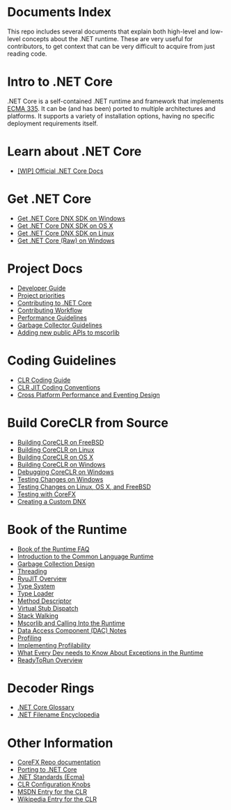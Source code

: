 Documents Index
===============

This repo includes several documents that explain both high-level and low-level concepts about the .NET runtime. These are very useful for contributors, to get context that can be very difficult to acquire from just reading code.

Intro to .NET Core
==================

.NET Core is a self-contained .NET runtime and framework that implements [ECMA 335](project-docs/dotnet-standards.md). It can be (and has been) ported to multiple architectures and platforms. It supports a variety of installation options, having no specific deployment requirements itself.

Learn about .NET Core
====================

- [[WIP] Official .NET Core Docs](http://dotnet.readthedocs.org)

Get .NET Core
=============

- [Get .NET Core DNX SDK on Windows](install/get-dotnetcore-dnx-windows.md)
- [Get .NET Core DNX SDK on OS X](install/get-dotnetcore-dnx-osx.md)
- [Get .NET Core DNX SDK on Linux](install/get-dotnetcore-dnx-linux.md)
- [Get .NET Core (Raw) on Windows](install/get-dotnetcore-windows.md)

Project Docs
============

- [Developer Guide](project-docs/developer-guide.md)
- [Project priorities](project-docs/project-priorities.md)
- [Contributing to .NET Core](project-docs/contributing.md)
- [Contributing Workflow](project-docs/contributing-workflow.md)
- [Performance Guidelines](project-docs/performance-guidelines.md)
- [Garbage Collector Guidelines](project-docs/garbage-collector-guidelines.md)
- [Adding new public APIs to mscorlib](project-docs/adding_new_public_apis.md)

Coding Guidelines
=================

- [CLR Coding Guide](coding-guidelines/clr-code-guide.md)
- [CLR JIT Coding Conventions](coding-guidelines/clr-jit-coding-conventions.md)
- [Cross Platform Performance and Eventing Design](coding-guidelines/cross-platform-performance-and-eventing.md)

Build CoreCLR from Source
=========================

- [Building CoreCLR on FreeBSD](building/freebsd-instructions.md)
- [Building CoreCLR on Linux](building/linux-instructions.md)
- [Building CoreCLR on OS X](building/osx-instructions.md)
- [Building CoreCLR on Windows](building/windows-instructions.md)
- [Debugging CoreCLR on Windows](building/windows-debugging-instructions.md)
- [Testing Changes on Windows](building/windows-test-instructions.md)
- [Testing Changes on Linux, OS X, and FreeBSD](building/unix-test-instructions.md)
- [Testing with CoreFX](building/testing-with-corefx.md)
- [Creating a Custom DNX](building/custom-dnx-instructions.md)

Book of the Runtime
===================

- [Book of the Runtime FAQ](botr/botr-faq.md)
- [Introduction to the Common Language Runtime](botr/intro-to-clr.md)
- [Garbage Collection Design](botr/garbage-collection.md)
- [Threading](botr/threading.md)
- [RyuJIT Overview](botr/ryujit-overview.md)
- [Type System](botr/type-system.md)
- [Type Loader](botr/type-loader.md)
- [Method Descriptor](botr/method-descriptor.md)
- [Virtual Stub Dispatch](botr/virtual-stub-dispatch.md)
- [Stack Walking](botr/stackwalking.md)
- [Mscorlib and Calling Into the Runtime](botr/mscorlib.md)
- [Data Access Component (DAC) Notes](botr/dac-notes.md)
- [Profiling](botr/profiling.md)
- [Implementing Profilability](botr/profilability.md)
- [What Every Dev needs to Know About Exceptions in the Runtime](botr/exceptions.md)
- [ReadyToRun Overview](botr/readytorun-overview.md)

Decoder Rings
=============

- [.NET Core Glossary](project-docs/glossary.md)
- [.NET Filename Encyclopedia](project-docs/dotnet-filenames.md)

Other Information
=================

- [CoreFX Repo documentation](https://github.com/dotnet/corefx/tree/master/Documentation)
- [Porting to .NET Core](https://github.com/dotnet/corefx/blob/master/Documentation/project-docs/support-dotnet-core-instructions.md)
- [.NET Standards (Ecma)](project-docs/dotnet-standards.md)
- [CLR Configuration Knobs](project-docs/clr-configuration-knobs.md)
- [MSDN Entry for the CLR](http://msdn.microsoft.com/library/8bs2ecf4.aspx)
- [Wikipedia Entry for the CLR](http://en.wikipedia.org/wiki/Common_Language_Runtime)
